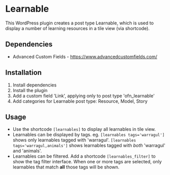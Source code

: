 # Learnable

This WordPress plugin creates a post type Learnable, which is used to display a number of
learning resources in a tile view (via shortcode).


## Dependencies

- Advanced Custom Fields - https://www.advancedcustomfields.com/


## Installation

1. Install dependencies
2. Install the plugin
3. Add a custom field 'Link', applying only to post type 'ofn_learnable'
4. Add categories for Learnable post type: Resource, Model, Story

## Usage

- Use the shortcode `[learnables]` to display all learnables in tile view.
- Learnables can be displayed by tags. eg. `[learnables tags='warragul']` shows only learnables tagged with 'warragul'.
  `[learnables tags='warragul,animals']` shows learnables tagged with *both* 'warragul' and 'animals'.
- Learnables can be filtered. Add a shortcode `[learnables_filter]` to show the tag filter interface. When one or more tags are
  selected, only learnables that match **all** those tags will be shown.
